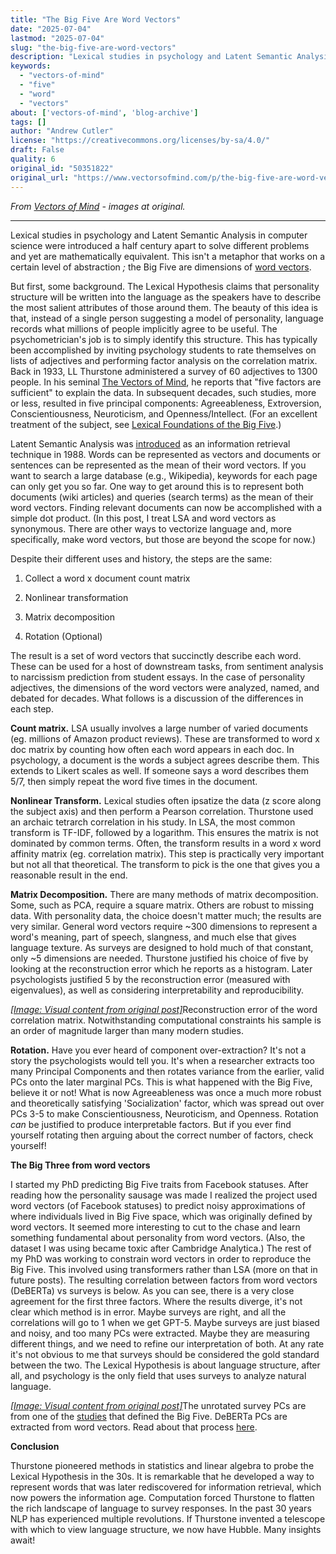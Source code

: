 ```yaml
---
title: "The Big Five Are Word Vectors"
date: "2025-07-04"
lastmod: "2025-07-04"
slug: "the-big-five-are-word-vectors"
description: "Lexical studies in psychology and Latent Semantic Analysis in computer science were introduced a half century apart to solve different problems and yet are mathematically equivalent. This isn\u2019t a meta..."
keywords:
  - "vectors-of-mind"
  - "five"
  - "word"
  - "vectors"
about: ['vectors-of-mind', 'blog-archive']
tags: []
author: "Andrew Cutler"
license: "https://creativecommons.org/licenses/by-sa/4.0/"
draft: False
quality: 6
original_id: "50351822"
original_url: "https://www.vectorsofmind.com/p/the-big-five-are-word-vectors"
---
```

*From [Vectors of Mind](https://www.vectorsofmind.com/p/the-big-five-are-word-vectors) - images at original.*

---

Lexical studies in psychology and Latent Semantic Analysis in computer science were introduced a half century apart to solve different problems and yet are mathematically equivalent. This isn't a metaphor that works on a certain level of abstraction _;_ the Big Five are dimensions of [word vectors](https://dzone.com/articles/introduction-to-word-vectors).

But first, some background. The Lexical Hypothesis claims that personality structure will be written into the language as the speakers have to describe the most salient attributes of those around them. The beauty of this idea is that, instead of a single person suggesting a model of personality, language records what millions of people implicitly agree to be useful. The psychometrician's job is to simply identify this structure. This has typically been accomplished by inviting psychology students to rate themselves on lists of adjectives and performing factor analysis on the correlation matrix. Back in 1933, LL Thurstone administered a survey of 60 adjectives to 1300 people. In his seminal [The Vectors of Mind](http://psych.colorado.edu/~carey/Courses/PSYC5112/Readings/VectorsOfMind_Thurstone.pdf), he reports that "five factors are sufficient" to explain the data. In subsequent decades, such studies, more or less, resulted in five principal components: Agreeableness, Extroversion, Conscientiousness, Neuroticism, and Openness/Intellect. (For an excellent treatment of the subject, see [Lexical Foundations of the Big Five](https://www.researchgate.net/profile/Boele-Raad-2/publication/282980275_The_Lexical_Foundation_of_the_Big_Five-Factor_Model/links/5626198508aed3d3f137e522/The-Lexical-Foundation-of-the-Big-Five-Factor-Model.pdf).)

Latent Semantic Analysis was [introduced](https://dl.acm.org/doi/abs/10.1145/57167.57214?casa_token=ogUyQ6VJeZgAAAAA:ksULYwu-Km_5Ap0wA2ho3tbwzTjsB0tHONfEEMIldNB6PJgkRyM7eFaa7uZ-XZJ3nYo0MbYFeJsBng) as an information retrieval technique in 1988. Words can be represented as vectors and documents or sentences can be represented as the mean of their word vectors. If you want to search a large database (e.g., Wikipedia), keywords for each page can only get you so far. One way to get around this is to represent both documents (wiki articles) and queries (search terms) as the mean of their word vectors. Finding relevant documents can now be accomplished with a simple dot product. (In this post, I treat LSA and word vectors as synonymous. There are other ways to vectorize language and, more specifically, make word vectors, but those are beyond the scope for now.)

Despite their different uses and history, the steps are the same:

 1. Collect a word x document count matrix

 2. Nonlinear transformation

 3. Matrix decomposition

 4. Rotation (Optional)




The result is a set of word vectors that succinctly describe each word. These can be used for a host of downstream tasks, from sentiment analysis to narcissism prediction from student essays. In the case of personality adjectives, the dimensions of the word vectors were analyzed, named, and debated for decades. What follows is a discussion of the differences in each step.

**Count matrix.** LSA usually involves a large number of varied documents (eg. millions of Amazon product reviews). These are transformed to word x doc matrix by counting how often each word appears in each doc. In psychology, a document is the words a subject agrees describe them. This extends to Likert scales as well. If someone says a word describes them 5/7, then simply repeat the word five times in the document. 

**Nonlinear Transform.** Lexical studies often ipsatize the data (z score along the subject axis) and then perform a Pearson correlation. Thurstone used an archaic tetrarch correlation in his study. In LSA, the most common transform is TF-IDF, followed by a logarithm. This ensures the matrix is not dominated by common terms. Often, the transform results in a word x word affinity matrix (eg. correlation matrix). This step is practically very important but not all that theoretical. The transform to pick is the one that gives you a reasonable result in the end.

**Matrix Decomposition.** There are many methods of matrix decomposition. Some, such as PCA, require a square matrix. Others are robust to missing data. With personality data, the choice doesn't matter much; the results are very similar. General word vectors require ~300 dimensions to represent a word's meaning, part of speech, slangness, and much else that gives language texture. As surveys are designed to hold much of that constant, only ~5 dimensions are needed. Thurstone justified his choice of five by looking at the reconstruction error which he reports as a histogram. Later psychologists justified 5 by the reconstruction error (measured with eigenvalues), as well as considering interpretability and reproducibility.

[*[Image: Visual content from original post]*](https://substackcdn.com/image/fetch/$s_!Zw-J!,f_auto,q_auto:good,fl_progressive:steep/https%3A%2F%2Fbucketeer-e05bbc84-baa3-437e-9518-adb32be77984.s3.amazonaws.com%2Fpublic%2Fimages%2Fd562c1c2-1576-4fad-896c-52e799d4598b_1600x1066.png)Reconstruction error of the word correlation matrix. Notwithstanding computational constraints his sample is an order of magnitude larger than many modern studies.

**Rotation.** Have you ever heard of component over-extraction? It's not a story the psychologists would tell you. It's when a researcher extracts too many Principal Components and then rotates variance from the earlier, valid PCs onto the later marginal PCs. This is what happened with the Big Five, believe it or not! What is now Agreeableness was once a much more robust and theoretically satisfying 'Socialization' factor, which was spread out over PCs 3-5 to make Conscientiousness, Neuroticism, and Openness. Rotation _can_ be justified to produce interpretable factors. But if you ever find yourself rotating then arguing about the correct number of factors, check yourself! 

**The Big Three from word vectors**

I started my PhD predicting Big Five traits from Facebook statuses. After reading how the personality sausage was made I realized the project used word vectors (of Facebook statuses) to predict noisy approximations of where individuals lived in Big Five space, which was originally defined by word vectors. It seemed more interesting to cut to the chase and learn something fundamental about personality from word vectors. (Also, the dataset I was using became toxic after Cambridge Analytica.) The rest of my PhD was working to constrain word vectors in order to reproduce the Big Five. This involved using transformers rather than LSA (more on that in future posts). The resulting correlation between factors from word vectors (DeBERTa) vs surveys is below. As you can see, there is a very close agreement for the first three factors. Where the results diverge, it's not clear which method is in error. Maybe surveys are right, and all the correlations will go to 1 when we get GPT-5. Maybe surveys are just biased and noisy, and too many PCs were extracted. Maybe they are measuring different things, and we need to refine our interpretation of both. At any rate it's not obvious to me that surveys should be considered the gold standard between the two. The Lexical Hypothesis is about language structure, after all, and psychology is the only field that uses surveys to analyze natural language.

[*[Image: Visual content from original post]*](https://substackcdn.com/image/fetch/$s_!lY1-!,f_auto,q_auto:good,fl_progressive:steep/https%3A%2F%2Fbucketeer-e05bbc84-baa3-437e-9518-adb32be77984.s3.amazonaws.com%2Fpublic%2Fimages%2F6bf087b4-76cc-4272-a2f7-037d606ed2ba_726x682.png)The unrotated survey PCs are from one of the [studies](https://onlinelibrary.wiley.com/doi/10.1002/\(SICI\)1099-0984\(199603\)10:1%3C61::AID-PER246%3E3.0.CO;2-D) that defined the Big Five. DeBERTa PCs are extracted from word vectors. Read about that process [here](https://psyarxiv.com/gdm5v/).

**Conclusion**

Thurstone pioneered methods in statistics and linear algebra to probe the Lexical Hypothesis in the 30s. It is remarkable that he developed a way to represent words that was later rediscovered for information retrieval, which now powers the information age. Computation forced Thurstone to flatten the rich landscape of language to survey responses. In the past 30 years NLP has experienced multiple revolutions. If Thurstone invented a telescope with which to view language structure, we now have Hubble. Many insights await!
